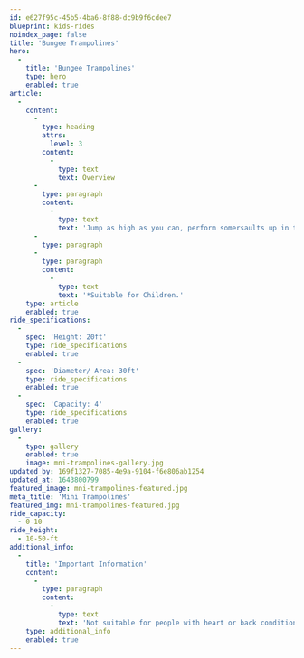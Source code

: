 ```yaml
---
id: e627f95c-45b5-4ba6-8f88-dc9b9f6cdee7
blueprint: kids-rides
noindex_page: false
title: 'Bungee Trampolines'
hero:
  -
    title: 'Bungee Trampolines'
    type: hero
    enabled: true
article:
  -
    content:
      -
        type: heading
        attrs:
          level: 3
        content:
          -
            type: text
            text: Overview
      -
        type: paragraph
        content:
          -
            type: text
            text: 'Jump as high as you can, perform somersaults up in the air with the knowledge you are safely strapped in.'
      -
        type: paragraph
      -
        type: paragraph
        content:
          -
            type: text
            text: '*Suitable for Children.'
    type: article
    enabled: true
ride_specifications:
  -
    spec: 'Height: 20ft'
    type: ride_specifications
    enabled: true
  -
    spec: 'Diameter/ Area: 30ft'
    type: ride_specifications
    enabled: true
  -
    spec: 'Capacity: 4'
    type: ride_specifications
    enabled: true
gallery:
  -
    type: gallery
    enabled: true
    image: mni-trampolines-gallery.jpg
updated_by: 169f1327-7085-4e9a-9104-f6e806ab1254
updated_at: 1643800799
featured_image: mni-trampolines-featured.jpg
meta_title: 'Mini Trampolines'
featured_img: mni-trampolines-featured.jpg
ride_capacity:
  - 0-10
ride_height:
  - 10-50-ft
additional_info:
  -
    title: 'Important Information'
    content:
      -
        type: paragraph
        content:
          -
            type: text
            text: 'Not suitable for people with heart or back conditions or of a nervous disposition should avoid riding. Other medical conditions that may preclude riding include pregnancy, recent surgery, broken bones, or neck problems.'
    type: additional_info
    enabled: true
---
```

